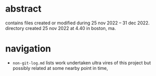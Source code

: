 # abstract
contains files created or modified during 25 nov 2022 – 31 dec 2022. directory created 25 nov 2022 at 4.40 in boston, ma.

# navigation
- `non-git-log.md` lists work undertaken ultra vires of this project but possibly related at some nearby point in time,
